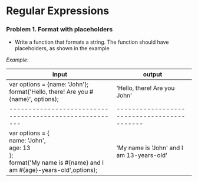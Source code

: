 Regular Expressions
=======

### Problem 1. Format with placeholders
*	Write a function that formats a string. The function should have placeholders, as shown in the example

_Example:_

| input | output |
|-------------------------------------------------------|-------------------------------------------|
|	var options = {name: 'John'};<br/>format('Hello, there! Are you #{name}', options);	| 'Hello, there! Are you John'|
|-------------------------------------------------------|-------------------------------------------|
|	var options = {<br/>name: 'John',<br/>age: 13<br/>};<br/>format('My name is #{name} and I am #{age}-years-old',options);|'My name is 'John' and I am 13-years-old' |
